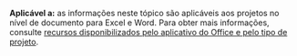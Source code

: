   **Aplicável a:** as informações neste tópico são aplicáveis aos projetos no nível de documento para Excel e Word. Para obter mais informações, consulte [recursos disponibilizados pelo aplicativo do Office e pelo tipo de projeto](../../vsto/features-available-by-office-application-and-project-type.md).

  